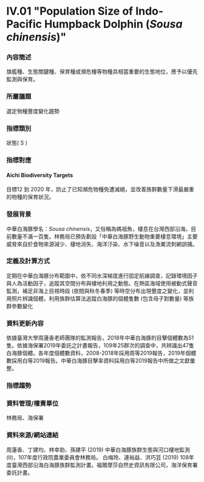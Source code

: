# IV.01 "Population Size of Indo-Pacific Humpback Dolphin (*Sousa chinensis*)"

<script type="text/javascript" src="http://cdn.mathjax.org/mathjax/latest/MathJax.js?config=TeX-AMS-MML_HTMLorMML"></script>

### 內容簡述
旗艦種、生態關鍵種、保育種或瀕危種等物種具相當重要的生態地位，應予以優先監測與保育。 
### 所屬議題
選定物種豐度變化趨勢
### 指標類別
狀態( S )
### 指標對應
#### Aichi Biodiversity Targets
目標12 到 2020 年，防止了已知瀕危物種免遭滅絕，並改善族群數量下滑最嚴重的物種的保育狀況。
### 發展背景
中華白海豚學名：*Sousa chinensis*，又俗稱為媽祖魚，棲息在台灣西部沿海，目前數量不滿一百隻。林務局已預告劃設「中華白海豚野生動物重要棲息環境」主要威脅來自於食物來源減少、棲地消失、海洋汙染、水下噪音以及漁業流刺網誤捕。
### 定義及計算方式
定期在中華白海豚分布範圍中，依不同水深梯度進行固定航線調查，記錄環境因子與人為活動因子，追蹤其空間分布與棲地利用之動態。在熱區海域使用被動式聲音監測，補足非海上目視時段 (夜間與秋冬春季) 等時空分布出現豐度之變化，並利用照片辨識個體，利用族群估算法追蹤白海豚的個體隻數 (包含母子對數量) 等族群參數變化
### 資料更新內容
依據臺灣大學周蓮香老師團隊的監測報告，2018年中華白海豚的目擊個體數為51隻。依據海保署2019年委託之計畫報告，109年25群次的調查中，共辨識出47隻白海豚個體。各年度個體數資料，2008-2018年採用周等2019報告，2019年個體數採用白等2019報告。中華白海豚目擊率資料採用白等2019報告中所做之文獻彙整。
### 指標趨勢
### 資料管理/權責單位
林務局、海保署
### 資料來源/網站連結
周蓮香、丁建均、林幸助、孫建平 (2019) 中華白海豚族群生態與河口棲地監測(II)，107年度行政院農業委員會林務局。 白梅玲、連裕益、洪巧芸 (2019) 108年度臺灣西部沿海白海豚族群監測計畫。福爾摩莎自然史資訊有限公司，海洋保育署委託計畫。